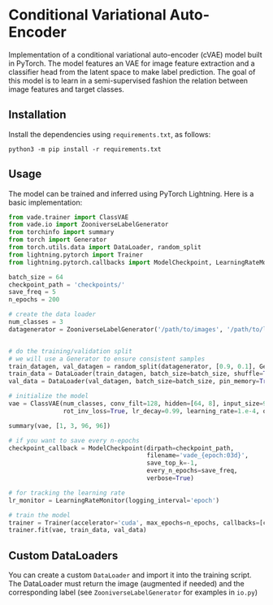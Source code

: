 # Conditional Variational Auto-Encoder

Implementation of a conditional variational auto-encoder (cVAE) model built in PyTorch. 
The model features an VAE for image feature extraction and a classifier head from the latent space to make label prediction. 
The goal of this model is to learn in a semi-supervised fashion the relation between image features and target classes.


## Installation
Install the dependencies using `requirements.txt`, as follows:
```
python3 -m pip install -r requirements.txt
```

## Usage
The model can be trained and inferred using PyTorch Lightning. Here is a basic implementation:
```python
from vade.trainer import ClassVAE
from vade.io import ZooniverseLabelGenerator
from torchinfo import summary
from torch import Generator
from torch.utils.data import DataLoader, random_split
from lightning.pytorch import Trainer
from lightning.pytorch.callbacks import ModelCheckpoint, LearningRateMonitor

batch_size = 64
checkpoint_path = 'checkpoints/'
save_freq = 5
n_epochs = 200

# create the data loader
num_classes = 3
datagenerator = ZooniverseLabelGenerator('/path/to/images', '/path/to/labels.csv')


# do the training/validation split 
# we will use a Generator to ensure consistent samples
train_datagen, val_datagen = random_split(datagenerator, [0.9, 0.1], Generator().manual_seed(1234))
train_data = DataLoader(train_datagen, batch_size=batch_size, shuffle=True, num_workers=8, pin_memory=True)
val_data = DataLoader(val_datagen, batch_size=batch_size, pin_memory=True, num_workers=8)

# initialize the model
vae = ClassVAE(num_classes, conv_filt=128, hidden=[64, 8], input_size=96, class_beta=150,
               rot_inv_loss=True, lr_decay=0.99, learning_rate=1.e-4, optim_params={'name': 'nadam'})

summary(vae, [1, 3, 96, 96])

# if you want to save every n-epochs
checkpoint_callback = ModelCheckpoint(dirpath=checkpoint_path,
                                      filename='vade_{epoch:03d}',
                                      save_top_k=-1,
                                      every_n_epochs=save_freq,
                                      verbose=True)

# for tracking the learning rate
lr_monitor = LearningRateMonitor(logging_interval='epoch')

# train the model
trainer = Trainer(accelerator='cuda', max_epochs=n_epochs, callbacks=[checkpoint_callback, lr_monitor])
trainer.fit(vae, train_data, val_data)
```

## Custom DataLoaders
You can create a custom `DataLoader` and import it into the training script. 
The DataLoader must return the image (augmented if needed) and the corresponding label (see `ZooniverseLabelGenerator` for examples in `io.py`)
